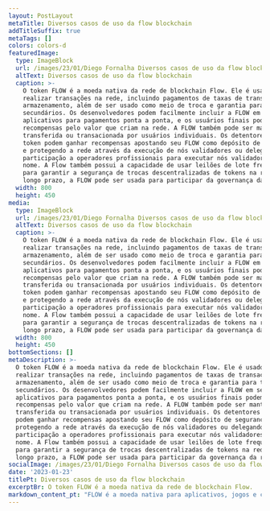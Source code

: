```yaml
---
layout: PostLayout
metaTitle: Diversos casos de uso da flow blockchain
addTitleSuffix: true
metaTags: []
colors: colors-d
featuredImage:
  type: ImageBlock
  url: /images/23/01/Diego Fornalha Diversos casos de uso da flow blockchain.png
  altText: Diversos casos de uso da flow blockchain
  caption: >-
    O token FLOW é a moeda nativa da rede de blockchain Flow. Ele é usado para
    realizar transações na rede, incluindo pagamentos de taxas de transação e
    armazenamento, além de ser usado como meio de troca e garantia para tokens
    secundários. Os desenvolvedores podem facilmente incluir a FLOW em seus
    aplicativos para pagamentos ponta a ponta, e os usuários finais podem ganhar
    recompensas pelo valor que criam na rede. A FLOW também pode ser mantida,
    transferida ou transacionada por usuários individuais. Os detentores de
    token podem ganhar recompensas apostando seu FLOW como depósito de segurança
    e protegendo a rede através da execução de nós validadores ou delegando sua
    participação a operadores profissionais para executar nós validadores em seu
    nome. A Flow também possui a capacidade de usar leilões de lote frequentes
    para garantir a segurança de trocas descentralizadas de tokens na rede. A
    longo prazo, a FLOW pode ser usada para participar da governança da rede.
  width: 800
  height: 450
media:
  type: ImageBlock
  url: /images/23/01/Diego Fornalha Diversos casos de uso da flow blockchain.png
  altText: Diversos casos de uso da flow blockchain
  caption: >-
    O token FLOW é a moeda nativa da rede de blockchain Flow. Ele é usado para
    realizar transações na rede, incluindo pagamentos de taxas de transação e
    armazenamento, além de ser usado como meio de troca e garantia para tokens
    secundários. Os desenvolvedores podem facilmente incluir a FLOW em seus
    aplicativos para pagamentos ponta a ponta, e os usuários finais podem ganhar
    recompensas pelo valor que criam na rede. A FLOW também pode ser mantida,
    transferida ou transacionada por usuários individuais. Os detentores de
    token podem ganhar recompensas apostando seu FLOW como depósito de segurança
    e protegendo a rede através da execução de nós validadores ou delegando sua
    participação a operadores profissionais para executar nós validadores em seu
    nome. A Flow também possui a capacidade de usar leilões de lote frequentes
    para garantir a segurança de trocas descentralizadas de tokens na rede. A
    longo prazo, a FLOW pode ser usada para participar da governança da rede.
  width: 800
  height: 450
bottomSections: []
metaDescription: >-
  O token FLOW é a moeda nativa da rede de blockchain Flow. Ele é usado para
  realizar transações na rede, incluindo pagamentos de taxas de transação e
  armazenamento, além de ser usado como meio de troca e garantia para tokens
  secundários. Os desenvolvedores podem facilmente incluir a FLOW em seus
  aplicativos para pagamentos ponta a ponta, e os usuários finais podem ganhar
  recompensas pelo valor que criam na rede. A FLOW também pode ser mantida,
  transferida ou transacionada por usuários individuais. Os detentores de token
  podem ganhar recompensas apostando seu FLOW como depósito de segurança e
  protegendo a rede através da execução de nós validadores ou delegando sua
  participação a operadores profissionais para executar nós validadores em seu
  nome. A Flow também possui a capacidade de usar leilões de lote frequentes
  para garantir a segurança de trocas descentralizadas de tokens na rede. A
  longo prazo, a FLOW pode ser usada para participar da governança da rede.
socialImage: /images/23/01/Diego Fornalha Diversos casos de uso da flow blockchain.png
date: '2023-01-23'
titlePt: Diversos casos de uso da flow blockchain
excerptBr: O token FLOW é a moeda nativa da rede de blockchain Flow.
markdown_content_pt: "FLOW é a moeda nativa para aplicativos, jogos e contratos inteligentes construídos sobre o blockchain Flow e, portanto, é a moeda garantida para estar disponível para desenvolvedores e usuários realizarem transações na rede. Os desenvolvedores podem facilmente criar a FLOW diretamente em seus aplicativos para pagamentos ponta a ponta, também pode ser usado para cobrança por serviços, e até permitir que os consumidores ganhem recompensas pelo valor que criam.\n\nA FLOW também pode ser mantida, transferida ou transacionada por usuários de ponta a ponta. Os detentores de token podem ganhar recompensas apostando seu FLOW como um depósito de segurança e trabalhando para proteger a rede por meio de nós validadores em execução ou delegando sua participação a operadores profissionais para executar nós validadores em seu nome.\n\nOs nós validadores recebem recompensas de apostas e taxas de transação em troca de fornecer os serviços de segurança, computação e armazenamento de que a rede precisa. ‍\n\nPequenas quantidades de token FLOW também são necessárias para todas as atividades na rede, desde novas contas de usuário até armazenamento de ativos e contratos inteligentes.\n\nÀ medida que a rede amadurece, os detentores do token FLOW poderão usar seu FLOW de várias maneiras:\n\n\\*   Pagando por serviços de computação e validação (ou seja, taxas de transação)\n\n\\*   Pode ser usado como Meio de troca em geral\n\n\\*   Depósito para armazenamento de dados\n\n\\*   Garantia para tokens secundários\n\n\\*   Participação na governança\n\nA experiência de pagamento perfeita é para todas as partes: os compradores pagam em qualquer moeda que queiram.\n\nOs vendedores precificam e recebem na moeda que quiserem.\n\nOs aplicativos na Flow podem explorar essa realidade.\n\nA Flow tem alto rendimento, taxas baixas e garantias ACID completas, permitindo que os desenvolvedores implementem trocas em corretoras descentralizadas (DEXs) que atuam como uma câmara de compensação entre tokens.\n\nA Flow tem a capacidade de usar\_\_para derrotar ataques avançados a esses DEXs.\n\nA onipresença do token FLOW na rede o torna o “ativo ponte” óbvio para trocas de moeda entre pares de tokens pouco negociados.\n\nÀ medida que o número de tokens secundários no Flow aumenta, o número de pares de negociação possíveis aumenta exponencialmente, o que significa que algumas trocas exigirão um ativo intermediário como o FLOW.\n\nÉ importante ressaltar que o FLOW é necessário para a criação e uso de todos os outros tokens na rede, para pagar pelo armazenamento e/ou servir como garantia.\n\nEsses detalhes são descritos na seção de detalhes técnicos no site flow.com e serão totalmente especificados em futuros whitepapers.\n\nO impacto econômico é que, à medida que mais valor é criado no blockchain Flow, mais demanda é gerada para o token FLOW.\n"
---
```


